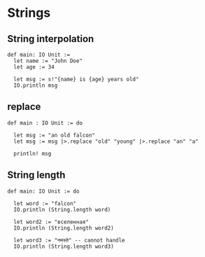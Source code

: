 # Strings

## String interpolation

```lean
def main: IO Unit :=
  let name := "John Doe"
  let age := 34

  let msg := s!"{name} is {age} years old"
  IO.println msg
```

## replace 

```lean
def main : IO Unit := do

  let msg := "an old falcon"
  let msg := msg |>.replace "old" "young" |>.replace "an" "a"

  println! msg
```

## String length


```lean
def main: IO Unit := do

  let word := "falcon"
  IO.println (String.length word)

  let word2 := "вселенная"
  IO.println (String.length word2)

  let word3 := "नमस्ते" -- cannot handle
  IO.println (String.length word3)
```
